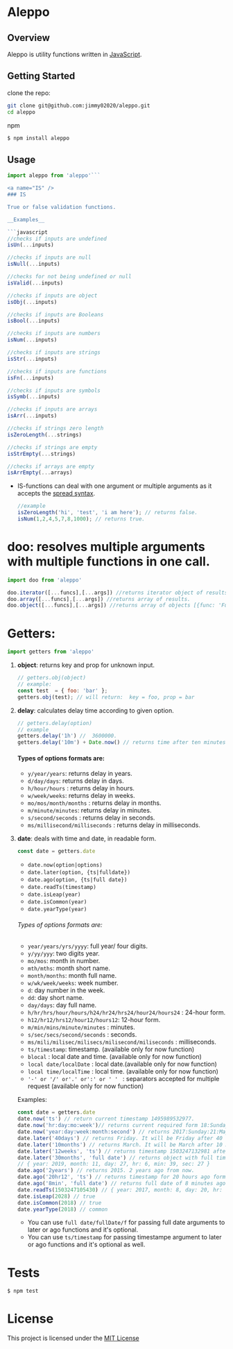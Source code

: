 # Aleppo

Overview
--------
Aleppo is utility functions written in [JavaScript](http://en.wikipedia.org/wiki/JavaScript).

Getting Started
---------------

clone the repo:
```sh
git clone git@github.com:jimmy02020/aleppo.git
cd aleppo
```

 npm
```sh
$ npm install aleppo
```

Usage
-----

```js
import aleppo from 'aleppo'```

<a name="IS" />
### IS

True or false validation functions.

__Examples__

```javascript
//checks if inputs are undefined
isUn(...inputs)

//checks if inputs are null
isNull(...inputs)

//checks for not being undefined or null
isValid(...inputs)

//checks if inputs are object
isObj(...inputs)

//checks if inputs are Booleans
isBool(...inputs)

//checks if inputs are numbers
isNum(...inputs)

//checks if inputs are strings
isStr(...inputs)

//checks if inputs are functions
isFn(...inputs)

//checks if inputs are symbols
isSymb(...inputs)

//checks if inputs are arrays
isArr(...inputs)

//checks if strings zero length
isZeroLength(...strings)

//checks if strings are empty
isStrEmpty(...strings)

//checks if arrays are empty
isArrEmpty(...arrays)
```
* IS-functions can deal with one argument or multiple arguments as it accepts the [spread syntax](https://developer.mozilla.org/en/docs/Web/JavaScript/Reference/Operators/Spread_operator).   

  ```javascript
  //example
  isZeroLength('hi', 'test', 'i am here'); // returns false.
  isNum(1,2,4,5,7,8,1000); // returns true.
  ```


# doo: resolves multiple arguments with multiple functions in one call.
```javascript
import doo from 'aleppo'

doo.iterator([...funcs],[...args]) //returns iterator object of results.
doo.array([...funcs],[...args]) //returns array of results.
doo.object([...funcs],[...args]) //returns array of objects [{func: 'Function name', result: 'result of the function'}]
```

# Getters:
 ```javascript
 import getters from 'aleppo'
 ```


1. **object**: returns key and prop for unknown input.   
    ```javascript
    // getters.obj(object)
    // example:
    const test  = { foo: 'bar' };
    getters.obj(test); // will return:  key = foo, prop = bar
    ```


2. **delay**: calculates delay time according to given option.    
    ```javascript
    // getters.delay(option)
    // example
    getters.delay('1h') //  3600000.
    getters.delay('10m') + Date.now() // returns time after ten minutes in milliseconds
    ```

    #### Types of options formats are:
    * ```y/year/years```: returns delay in years.   
    * ```d/day/days```: returns delay in days.   
    * ```h/hour/hours``` : returns delay in hours.   
    * ```w/week/weeks```:  returns delay in weeks.
    * ```mo/mos/month/months``` : returns delay in months.   
    * ```m/minute/minutes```: returns delay in minutes.
    * ```s/second/seconds``` : returns delay in seconds.   
    * ```ms/millisecond/milliseconds``` : returns delay in milliseconds.   


3. **date**: deals with time and date, in readable form.
    ```javascript
    const date = getters.date
    ```

    * ```date.now(option|options) ```
    * ```date.later(option, {ts|fulldate})```        
    * ```date.ago(option, {ts|full date})  ```      
    * ```date.readTs(timestamp)```        
    * ```date.isLeap(year) ```       
    * ```date.isCommon(year)```        
    * ```date.yearType(year)```    

    ###### Types of options formats are:
    * ```year/years/yrs/yyyy```: full year/ four digits.
    * ```y/yy/yyy```: two digits year.
    * ```mo/mos```: month in number.      
    * ```mth/mths```: month short name.   
    * ```month/months```: month full name.   
    * ```w/wk/week/weeks```: week number.
    * ```d```: day number in the week.
    * ```dd```: day short name.   
    * ```day/days```: day full name.   
    * ```h/hr/hrs/hour/hours/h24/hr24/hrs24/hour24/hours24``` : 24-hour form.   
    * ```h12/hr12/hrs12/hour12/hours12```:  12-hour form.
    * ```m/min/mins/minute/minutes``` : minutes.   
    * ```s/sec/secs/second/seconds``` :  seconds.   
    * ```ms/mili/milisec/milisecs/milisecond/miliseconds``` : milliseconds.   
    * ```ts/timestamp```: timestamp. (available only for now function)  
    * ```blocal``` : local date and time. (available only for now function)  
    * ```local date/localDate``` : local date.(available only for now function)  
    * ```local time/localTime``` : local time.  (available only for now function)
    * ```'-' or '/' or'.' or':' or ' ' ``` : separators accepted for multiple request (available only for now function)

    Examples:
    ```javascript
    const date = getters.date
    date.now('ts') // return current timestamp 1495989532977.
    date.now('hr:day:mo:week')// returns current required form 18:Sunday:5:21
    date.now('year:day:week:month:second') // returns 2017:Sunday:21:May:52
    date.later('40days') // returns Friday. It will be Friday after 40 days from now.
    date.later('10months') // returns March. It will be March after 10 months from now.
    date.later('12weeks', 'ts') // returns timestamp 1503247132981 after 12weeks from now.
    date.later('30months', 'full date') // returns object with full time. Calculates 30 months form now.
    // { year: 2019, month: 11, day: 27, hr: 6, min: 39, sec: 27 }
    date.ago('2years') // returns 2015. 2 years ago from now.
    date.ago('20hr12', 'ts') // returns timestamp for 20 hours ago form now. 1503247105430
    date.ago('8min', 'full date') // returns full date of 8 minutes ago from now. { year: 2019, month: 11, day: 27, hr: 6, min: 38, sec: 59 }
    date.readTs(1503247105430) // { year: 2017, month: 8, day: 20, hr: 18, min: 38, sec: 25 }
    date.isLeap(2028) // true
    date.isCommon(2018) // true
    date.yearType(2018) // common
    ```

    * You can use ```full date/fullDate/f``` for passing full date arguments to later or ago functions and it's optional.
    * You can use ```ts/timestamp``` for passing timestampe argument to later or ago functions and it's optional as well.


# Tests

```sh
$ npm test
```

# License

This project is licensed under the [MIT License](https://github.com/Jimmy02020/aleppo/blob/master/LICENSE)
